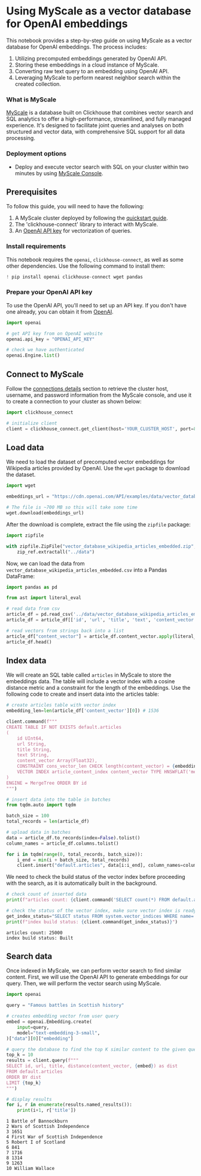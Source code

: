 # Using MyScale as a vector database for OpenAI embeddings

This notebook provides a step-by-step guide on using MyScale as a vector database for OpenAI embeddings. The process includes:

1. Utilizing precomputed embeddings generated by OpenAI API.
2. Storing these embeddings in a cloud instance of MyScale.
3. Converting raw text query to an embedding using OpenAI API.
4. Leveraging MyScale to perform nearest neighbor search within the created collection.

### What is MyScale

[MyScale](https://myscale.com) is a database built on Clickhouse that combines vector search and SQL analytics to offer a high-performance, streamlined, and fully managed experience. It's designed to facilitate joint queries and analyses on both structured and vector data, with comprehensive SQL support for all data processing.


### Deployment options

- Deploy and execute vector search with SQL on your cluster within two minutes by using [MyScale Console](https://console.myscale.com).


## Prerequisites

To follow this guide, you will need to have the following:

1. A MyScale cluster deployed by following the [quickstart guide](https://docs.myscale.com/en/quickstart/).
2. The 'clickhouse-connect' library to interact with MyScale.
3. An [OpenAI API key](https://beta.openai.com/account/api-keys) for vectorization of queries.

### Install requirements

This notebook requires the `openai`, `clickhouse-connect`, as well as some other dependencies. Use the following command to install them:


```python
! pip install openai clickhouse-connect wget pandas
```

### Prepare your OpenAI API key

To use the OpenAI API, you'll need to set up an API key. If you don't have one already, you can obtain it from [OpenAI](https://platform.openai.com/account/api-keys).


```python
import openai

# get API key from on OpenAI website
openai.api_key = "OPENAI_API_KEY"

# check we have authenticated
openai.Engine.list()
```

## Connect to MyScale

Follow the [connections details](https://docs.myscale.com/en/cluster-management/) section to retrieve the cluster host, username, and password information from the MyScale console, and use it to create a connection to your cluster as shown below:


```python
import clickhouse_connect

# initialize client
client = clickhouse_connect.get_client(host='YOUR_CLUSTER_HOST', port=8443, username='YOUR_USERNAME', password='YOUR_CLUSTER_PASSWORD')
```

## Load data

We need to load the dataset of precomputed vector embeddings for Wikipedia articles provided by OpenAI. Use the `wget` package to download the dataset.


```python
import wget

embeddings_url = "https://cdn.openai.com/API/examples/data/vector_database_wikipedia_articles_embedded.zip"

# The file is ~700 MB so this will take some time
wget.download(embeddings_url)
```

After the download is complete, extract the file using the `zipfile` package:


```python
import zipfile

with zipfile.ZipFile("vector_database_wikipedia_articles_embedded.zip", "r") as zip_ref:
    zip_ref.extractall("../data")
```

Now, we can load the data from `vector_database_wikipedia_articles_embedded.csv` into a Pandas DataFrame:


```python
import pandas as pd

from ast import literal_eval

# read data from csv
article_df = pd.read_csv('../data/vector_database_wikipedia_articles_embedded.csv')
article_df = article_df[['id', 'url', 'title', 'text', 'content_vector']]

# read vectors from strings back into a list
article_df["content_vector"] = article_df.content_vector.apply(literal_eval)
article_df.head()
```

## Index data

We will create an SQL table called `articles` in MyScale to store the embeddings data. The table will include a vector index with a cosine distance metric and a constraint for the length of the embeddings. Use the following code to create and insert data into the articles table:


```python
# create articles table with vector index
embedding_len=len(article_df['content_vector'][0]) # 1536

client.command(f"""
CREATE TABLE IF NOT EXISTS default.articles
(
    id UInt64,
    url String,
    title String,
    text String,
    content_vector Array(Float32),
    CONSTRAINT cons_vector_len CHECK length(content_vector) = {embedding_len},
    VECTOR INDEX article_content_index content_vector TYPE HNSWFLAT('metric_type=Cosine')
)
ENGINE = MergeTree ORDER BY id
""")

# insert data into the table in batches
from tqdm.auto import tqdm

batch_size = 100
total_records = len(article_df)

# upload data in batches
data = article_df.to_records(index=False).tolist()
column_names = article_df.columns.tolist() 

for i in tqdm(range(0, total_records, batch_size)):
    i_end = min(i + batch_size, total_records)
    client.insert("default.articles", data[i:i_end], column_names=column_names)
```

We need to check the build status of the vector index before proceeding with the search, as it is automatically built in the background.


```python
# check count of inserted data
print(f"articles count: {client.command('SELECT count(*) FROM default.articles')}")

# check the status of the vector index, make sure vector index is ready with 'Built' status
get_index_status="SELECT status FROM system.vector_indices WHERE name='article_content_index'"
print(f"index build status: {client.command(get_index_status)}")
```

    articles count: 25000
    index build status: Built
    

## Search data

Once indexed in MyScale, we can perform vector search to find similar content. First, we will use the OpenAI API to generate embeddings for our query. Then, we will perform the vector search using MyScale.


```python
import openai

query = "Famous battles in Scottish history"

# creates embedding vector from user query
embed = openai.Embedding.create(
    input=query,
    model="text-embedding-3-small",
)["data"][0]["embedding"]

# query the database to find the top K similar content to the given query
top_k = 10
results = client.query(f"""
SELECT id, url, title, distance(content_vector, {embed}) as dist
FROM default.articles
ORDER BY dist
LIMIT {top_k}
""")

# display results
for i, r in enumerate(results.named_results()):
    print(i+1, r['title'])
```

    1 Battle of Bannockburn
    2 Wars of Scottish Independence
    3 1651
    4 First War of Scottish Independence
    5 Robert I of Scotland
    6 841
    7 1716
    8 1314
    9 1263
    10 William Wallace
    


```python

```
